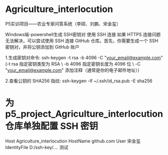 # Agriculture_interlocution
P5实训项目——农业专家问答系统（李硕、刘鹏、宋金玺）

Windows端-powershell生成 SSH密钥对
使用 SSH 连接 如果 HTTPS 连接问题无法解决，可以尝试使用 SSH 连接 GitHub 仓库。首先，你需要生成一个 SSH 密钥对，并将公钥添加到 GitHub 账户

1.生成密钥对命令: ssh-keygen -t rsa -b 4096 -C "your_email@example.com"
(-t rsa 指定密钥类型为 RSA \ -b 4096 指定密钥长度为 4096 位 \ -C "your_email@example.com" 添加注释（通常是你的电子邮件地址）)

2.查看公钥的 SHA256 指纹: ssh-keygen -lf ~/.ssh/id_rsa.pub -E sha256

# 为 p5_project_Agriculture_interlocution 仓库单独配置 SSH 密钥
Host Agriculture_interlocution
  HostName github.com
  User 宋金玺
  IdentityFile  D:/ssh-key/....
  测试